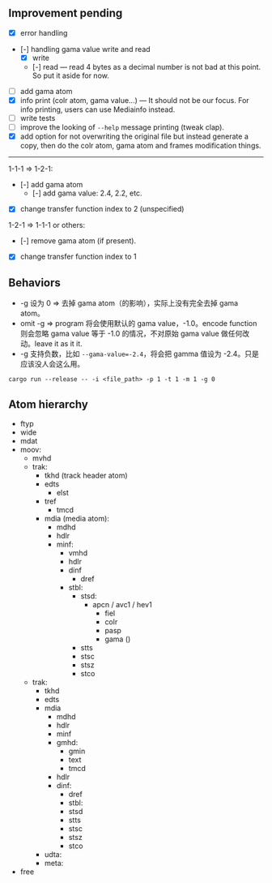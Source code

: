 ## Improvement pending

- [x] error handling
- [-] handling gama value write and read
	- [x] write
	- [-] read — read 4 bytes as a decimal number is not bad at this point. So put it aside for now.
- [ ] add gama atom
- [x] info print (colr atom, gama value...) — It should not be our focus. For info printing, users can use Mediainfo instead.
- [ ] write tests
- [ ] improve the looking of `--help` message printing (tweak clap).
- [x] add option for not overwriting the original file but instead generate a copy, then do the colr atom, gama atom and frames modification things.

---

1-1-1 => 1-2-1:

- [-] add gama atom
	- [-] add gama value: 2.4, 2.2, etc.
- [x] change transfer function index to 2 (unspecified)

1-2-1 => 1-1-1 or others:

- [-] remove gama atom (if present).
- [x] change transfer function index to 1

## Behaviors

- -g 设为 0 => 去掉 gama atom（的影响），实际上没有完全去掉 gama atom。
- omit -g => program 将会使用默认的 gama value，-1.0。encode function 则会忽略 gama value 等于 -1.0 的情况，不对原始 gama value 做任何改动。leave it as it it.
- -g 支持负数，比如 `--gama-value=-2.4`，将会把 gamma 值设为 -2.4。只是应该没人会这么用。

```
cargo run --release -- -i <file_path> -p 1 -t 1 -m 1 -g 0
```

## Atom hierarchy

- ftyp
- wide
- mdat
- moov:
  - mvhd
  - trak:
    - tkhd (track header atom)
    - edts
      - elst
    - tref
      - tmcd
    - mdia (media atom):
      - mdhd
      - hdlr
      - minf:
        - vmhd
        - hdlr
        - dinf
          - dref
        - stbl:
          - stsd:
            - apcn / avc1 / hev1
              - fiel
              - colr
              - pasp
              - gama ()
          - stts
          - stsc
          - stsz
          - stco
  - trak:
  	- tkhd
  	- edts
  	- mdia
    	- mdhd
    	- hdlr
    	- minf
      	- gmhd:
        	- gmin
        	- text
        	- tmcd
      	- hdlr
      	- dinf:
          	- dref
        	- stbl:
          	- stsd
          	- stts
          	- stsc
          	- stsz
          	- stco
	- udta:
	- meta:
- free
